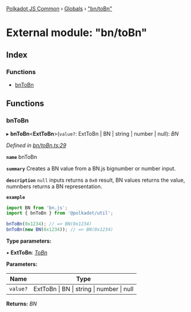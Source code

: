 [Polkadot JS Common](../README.md) › [Globals](../globals.md) › ["bn/toBn"](_bn_tobn_.md)

# External module: "bn/toBn"

## Index

### Functions

* [bnToBn](_bn_tobn_.md#bntobn)

## Functions

###  bnToBn

▸ **bnToBn**<**ExtToBn**>(`value?`: ExtToBn | BN | string | number | null): *BN*

*Defined in [bn/toBn.ts:29](https://github.com/polkadot-js/common/blob/fc9a5ac2/packages/util/src/bn/toBn.ts#L29)*

**`name`** bnToBn

**`summary`** Creates a BN value from a BN.js bignumber or number input.

**`description`** 
`null` inputs returns a `0x0` result, BN values returns the value, numnbers returns a BN representation.

**`example`** 
<BR>

```javascript
import BN from 'bn.js';
import { bnToBn } from '@polkadot/util';

bnToBn(0x1234); // => BN(0x1234)
bnToBn(new BN(0x1234)); // => BN(0x1234)
```

**Type parameters:**

▪ **ExtToBn**: *[ToBn](../interfaces/_types_.tobn.md)*

**Parameters:**

Name | Type |
------ | ------ |
`value?` | ExtToBn &#124; BN &#124; string &#124; number &#124; null |

**Returns:** *BN*

